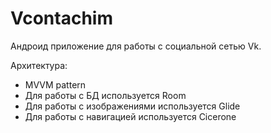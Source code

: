 # Vcontachim

Андроид приложение для работы с социальной сетью Vk.

Архитектура:
- MVVM pattern
- Для работы с БД используется Room
- Для работы с изображениями используется Glide
- Для работы с навигацией используется Cicerone 
